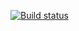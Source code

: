 [![Build status](https://ci.appveyor.com/api/projects/status/0mr9cf2g9ja2pf80?svg=true)](https://ci.appveyor.com/project/mariarykhlik/aqa-patterns-testmode)